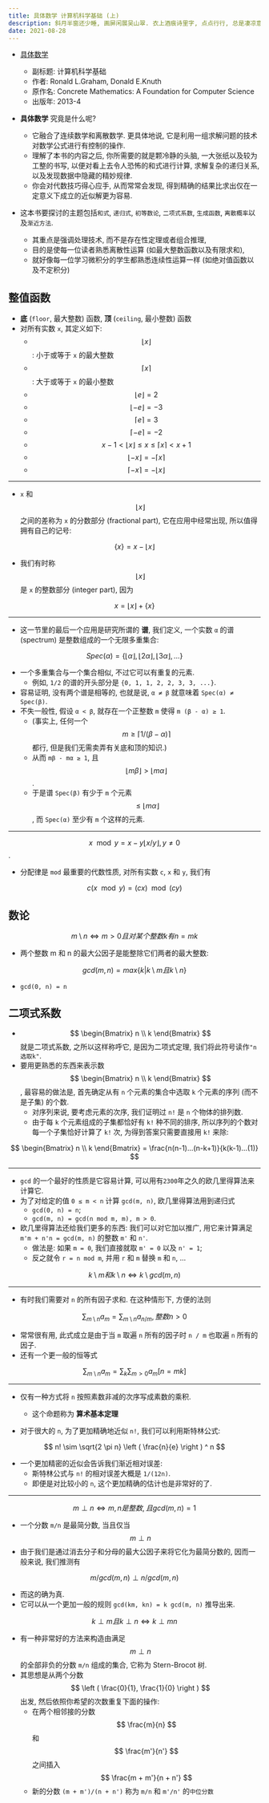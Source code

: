 ```yaml
---
title: 具体数学 计算机科学基础 (上)
description: 斜月半窗还少睡, 画屏闲展吴山翠. 衣上酒痕诗里字, 点点行行, 总是凄凉意.
date: 2021-08-28
---
```


- [具体数学](https://book.douban.com/subject/21323941/)
  - 副标题: 计算机科学基础
  - 作者: Ronald L.Graham, Donald E.Knuth
  - 原作名: Concrete Mathematics: A Foundation for Computer Science
  - 出版年: 2013-4

- __具体数学__ 究竟是什么呢?
  - 它融合了连续数学和离散数学. 更具体地说,
    它是利用一组求解问题的技术对数学公式进行有控制的操作.
  - 理解了本书的内容之后, 你所需要的就是颗冷静的头脑,
    一大张纸以及较为工整的书写, 以便对看上去令人恐怖的和式进行计算,
    求解复杂的递归关系, 以及发现数据中隐藏的精妙规律.
  - 你会对代数技巧得心应手, 从而常常会发现,
    得到精确的结果比求出仅在一定意义下成立的近似解更为容易.

- 这本书要探讨的主题包括`和式`, `递归式`, `初等数论`, `二项式系数`,
  `生成函数`, `离散概率`以及`渐近方法`.
  - 其重点是强调处理技术, 而不是存在性定理或者组合推理,
  - 目的是使每一位读者熟悉离散性运算 (如最大整数函数以及有限求和),
  - 就好像每一位学习微积分的学生都熟悉连续性运算一样 (如绝对值函数以及不定积分)

## 整值函数

- __底__ (`floor`, 最大整数) 函数, __顶__ (`ceiling`, 最小整数) 函数
- 对所有实数 `x`, 其定义如下:
  - $$ \lfloor x \rfloor $$:
    小于或等于 `x` 的最大整数
  - $$ \lceil x \rceil $$:
    大于或等于 `x` 的最小整数
  - $$ \lfloor e \rfloor = 2 $$
  - $$ \lfloor -e \rfloor = -3 $$
  - $$ \lceil e \rceil = 3 $$
  - $$ \lceil -e \rceil = -2 $$
  - $$ x - 1 < \lfloor x \rfloor \le x \le \lceil x \rceil < x + 1 $$
  - $$ \lfloor -x \rfloor = - \lceil x \rceil $$
  - $$ \lceil -x \rceil = - \lfloor x \rfloor $$

---

- `x` 和
  $$ \lfloor x \rfloor $$
  之间的差称为 `x` 的分数部分 (fractional part),
  它在应用中经常出现, 所以值得拥有自己的记号:

$$ \{ x \} = x - \lfloor x \rfloor $$

- 我们有时称
  $$ \lfloor x \rfloor $$
  是 `x` 的整数部分 (integer part), 因为

$$ x = \lfloor x \rfloor + \{ x \} $$

---

- 这一节里的最后一个应用是研究所谓的 __谱__, 我们定义,
  一个实数 `α` 的谱 (spectrum) 是整数组成的一个无限多重集合:

$$
Spec(α) = \{
\lfloor α \rfloor,
\lfloor 2α \rfloor,
\lfloor 3α \rfloor,
... \}
$$

- 一个多重集合与一个集合相似, 不过它可以有重复的元素.
  - 例如, `1/2` 的谱的开头部分是 `{0, 1, 1, 2, 2, 3, 3, ...}`.
- 容易证明, 没有两个谱是相等的, 也就是说, `α ≠ β`
  就意味着 `Spec(α) ≠ Spec(β)`.
- 不失一般性, 假设 `α < β`, 就存在一个正整数 `m`
  使得 `m (β - α) ≥ 1`.
  - (事实上, 任何一个
    $$ m \ge \lceil 1 / (β - α) \rceil $$
    都行, 但是我们无需卖弄有关底和顶的知识.)
  - 从而 `mβ - mα ≥ 1`, 且
    $$ \lfloor mβ \rfloor > \lfloor mα \rfloor $$.
  - 于是谱 `Spec(β)` 有少于 `m` 个元素
    $$ ≤ \lfloor mα \rfloor $$,
    而 `Spec(α)` 至少有 `m` 个这样的元素.

---

$$ x \mod y = x - y \lfloor x / y \rfloor, y \ne 0 $$.

- 分配律是 `mod` 最重要的代数性质, 对所有实数 `c`, `x` 和 `y`, 我们有

$$ c(x \mod y) = (cx) \mod (cy) $$

## 数论

$$
m \setminus n \Leftrightarrow m > 0
且对某个整数 k 有 n = mk
$$

- 两个整数 m 和 n 的最大公因子是能整除它们两者的最大整数:

$$
gcd(m, n) =
max \{ k | k \setminus m 且 k \setminus n \}
$$

- `gcd(0, n) = n`

## 二项式系数

- $$ \begin{Bmatrix} n \\ k \end{Bmatrix} $$
  就是二项式系数, 之所以这样称呼它, 是因为二项式定理,
  我们将此符号读作`"n选取k"`.
- 要用更熟悉的东西来表示数
  $$ \begin{Bmatrix} n \\ k \end{Bmatrix} $$,
  最容易的做法是, 首先确定从有 `n` 个元素的集合中选取 `k`
  个元素的序列 (而不是子集) 的个数.
  - 对序列来说, 要考虑元素的次序, 我们证明过 `n!` 是 `n` 个物体的排列数.
  - 由于每 `k` 个元素组成的子集都恰好有 `k!` 种不同的排序,
    所以序列的个数对每一个子集恰好计算了 `k!` 次,
    为得到答案只需要直接用 `k!` 来除:

$$
\begin{Bmatrix} n \\ k \end{Bmatrix} =
\frac{n(n-1)...(n-k+1)}{k(k-1)...(1)}
$$

---

- `gcd` 的一个最好的性质是它容易计算, 可以用有`2300`年之久的欧几里得算法来计算它.
- 为了对给定的值 `0 ≤ m < n` 计算 `gcd(m, n)`,
  欧几里得算法用到递归式
  - `gcd(0, n) = n`;
  - `gcd(m, n) = gcd(n mod m, m), m > 0`.
- 欧几里得算法还给我们更多的东西: 我们可以对它加以推广, 用它来计算满足
  `m'm + n'n = gcd(m, n)` 的整数 `m'` 和 `n'`.
  - 做法是: 如果 `m = 0`, 我们直接就取 `m' = 0` 以及 `n' = 1`;
  - 反之就令 `r = n mod m`, 并用 `r` 和 `m` 替换 `m` 和 `n`, ...

$$
k \setminus m 和
k \setminus n \Leftrightarrow k \setminus gcd(m, n)
$$

---

- 有时我们需要对 `n` 的所有因子求和. 在这种情形下, 方便的法则

$$
\sum_{m \setminus n} a_m =
\sum_{m \setminus n} a_{n / m},
整数 n > 0
$$

- 常常很有用, 此式成立是由于当 `m` 取遍 `n` 所有的因子时
  `n / m` 也取遍 `n` 所有的因子.
- 还有一个更一般的恒等式

$$
\sum_{m \setminus n} a_m =
\sum_{k} \sum_{m > 0} a_m[n = mk]
$$

---

- 仅有一种方式将 `n` 按照素数非减的次序写成素数的乘积.
  - 这个命题称为 __算术基本定理__

- 对于很大的 `n`, 为了更加精确地近似 `n!`,
  我们可以利用斯特林公式:

$$
n! \sim \sqrt{2 \pi n} \left ( \frac{n}{e} \right ) ^ n
$$

- 一个更加精密的近似会告诉我们渐近相对误差:
  - 斯特林公式与 `n!` 的相对误差大概是 `1/(12n)`.
  - 即便是对比较小的 `n`, 这个更加精确的估计也是非常好的了.

---

$$
m \perp n \Leftrightarrow
m, n 是整数, 且 gcd(m, n) = 1
$$

- 一个分数 `m/n` 是最简分数, 当且仅当
    $$ m \perp n $$
- 由于我们是通过消去分子和分母的最大公因子来将它化为最简分数的, 因而一般来说,
  我们推测有

$$ m / gcd(m, n) \perp n / gcd(m, n) $$

- 而这的确为真.
- 它可以从一个更加一般的规则 `gcd(km, kn) = k gcd(m, n)` 推导出来.

$$ k \perp m 且 k \perp n \Leftrightarrow k \perp mn  $$

- 有一种非常好的方法来构造由满足
  $$ m \perp n $$
  的全部非负的分数 `m/n` 组成的集合, 它称为 Stern-Brocot 树.
- 其思想是从两个分数
  $$ \left ( \frac{0}{1}, \frac{1}{0} \right ) $$
  出发, 然后依照你希望的次数重复下面的操作:
  - 在两个相邻接的分数
    $$ \frac{m}{n} $$
    和
    $$ \frac{m'}{n'} $$
    之间插入
    $$ \frac{m + m'}{n + n'} $$
  - 新的分数 `(m + m')/(n + n')` 称为
    `m/n` 和 `m'/n'` 的`中位分数`
